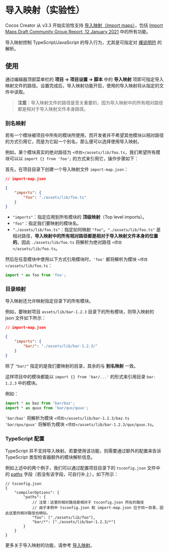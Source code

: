 # 导入映射（实验性）

Cocos Creator 从 v3.3 开始实验性支持 [导入映射（Import maps）](https://github.com/WICG/import-maps)，包括 [Import Maps Draft Community Group Report, 12 January 2021](https://wicg.github.io/import-maps/) 中的所有功能。

导入映射控制 TypeScript/JavaScript 的导入行为，尤其是可指定对 [裸说明符](./spec.md#裸说明符) 的解析。

## 使用

通过编辑器顶部菜单栏的 **项目 -> 项目设置 -> 脚本** 中的 **导入映射** 项即可指定导入映射文件的路径。设置完成后，导入映射功能开启，使用的导入映射将从指定的文件中读取。

> **注意**：导入映射文件的路径是至关重要的，因为导入映射中的所有相对路径都是相对于导入映射文件本身路径。

### 别名映射

若有一个模块被项目中所有的模块所使用，而开发者并不希望其他模块以相对路径的方式引用它，而是为它起一个别名，那么便可以选择使用导入映射。

例如，某个模块真实的绝对路径为 `<项目>/assets/lib/foo.ts`，我们希望所有模块可以以 `import {} from 'foo';` 的方式来引用它，操作步骤如下：

首先，在项目目录下创建一个导入映射文件 `import-map.json`：

```json
// import-map.json

{
    "imports": {
        "foo": "./assets/lib/foo.ts"
    }
}
```

- `"imports"`：指定应用到所有模块的 **顶级映射**（Top level imports）。
- `"foo"`：指定我们要映射的模块名。
- `"./assets/lib/foo.ts"`：指定如何映射 `"foo"`。`"./assets/lib/foo.ts"` 是相对路径，**导入映射中的所有相对路径都是相对于导入映射文件本身的位置的**，因此 `./assets/lib/foo.ts` 将解析为绝对路径 `<项目>/assets/lib/foo.ts`。

然后在任意模块中使用以下方式引用模块时，`'foo'` 都将解析为模块 `<项目>/assets/lib/foo.ts`：

```ts
import * as foo from 'foo';
```

### 目录映射

导入映射还允许映射指定目录下的所有模块。

例如，要映射项目 `assets/lib/bar-1.2.3` 目录下的所有模块，则导入映射的 json 文件如下所示：

```json
// import-map.json

{
    "imports": {
        "bar/": "./assets/lib/bar-1.2.3/"
    }
}
```

除了 `"bar/"` 指定的是我们要映射的目录，其余的与 **别名映射** 一致。

这样项目中的模块都能以 `import {} from 'bar/...'` 的形式来引用目录 `bar-1.2.3` 中的模块。

例如：

```ts
import * as baz from 'bar/baz';
import * as quux from 'bar/qux/quux';
```

`'bar/baz'` 将解析为模块 `<项目>/assets/lib/bar-1.2.3/baz.ts`<br>`'bar/qux/quux'` 将解析为模块 `<项目>/assets/lib/bar-1.2.3/qux/quux.ts`。

### TypeScript 配置

TypeScript 并不支持导入映射。若要使用该功能，则需要通过额外的配置来告诉 TypeScript 类型检查器额外的模块解析信息。

例如上述中的两个例子，我们可以通过配置项目目录下的 `tsconfig.json` 文件中的 [paths](https://www.typescriptlang.org/tsconfig#paths) 字段（若没有该字段，可自行补上），如下所示：

```json5
// tsconfig.json
{
    "compilerOptions": {
        "paths": {
            // 注意：这里的相对路径是相对于 tsconfig.json 所在的路径
            // 由于本例中 tsconfig.json 和 import-map.json 位于同一目录，因此这里的相对路径也相似。
            "foo": ["./assets/lib/foo"],
            "bar/*": ["./assets/lib/bar-1.2.3/*"]
        }
    }
}
```

更多关于导入映射的功能，请参考 [导入映射](https://github.com/WICG/import-maps)。
